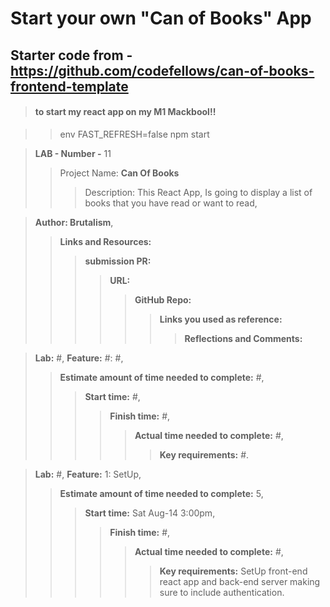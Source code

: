 # Start your own "Can of Books" App
## Starter code from - https://github.com/codefellows/can-of-books-frontend-template

>#### to start my react app on my M1 Mackbool!! 

>>env FAST_REFRESH=false npm start  

>**LAB - Number -** 11
>>Project Name: **Can Of Books**  
>>>Description: This React App, Is going to display a list of books that you have read or want to read,

>**Author: Brutalism**,
>>**Links and Resources:**
>>>**submission PR:** 
>>>>**URL:** 
>>>>>**GitHub Repo:** 
>>>>>>**Links you used as reference:**
>>>>>>>**Reflections and Comments:** 

>**Lab:** #, **Feature:** #: #,
>>**Estimate amount of time needed to complete:** #,
>>>**Start time:** #,
>>>>**Finish time:** #,
>>>>>**Actual time needed to complete:** #,
>>>>>>**Key requirements:** #.

>**Lab:** #, **Feature:** 1: SetUp,
>>**Estimate amount of time needed to complete:** 5,
>>>**Start time:** Sat Aug-14 3:00pm,
>>>>**Finish time:** #,
>>>>>**Actual time needed to complete:** #,
>>>>>>**Key requirements:** SetUp front-end react app and back-end server making sure to include authentication.
